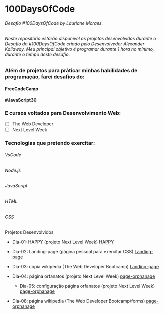 # 100DaysOfCode

###### Desafio #100DaysOfCode by Lauriane Moraes.

###### Neste repositório estarão disponível os projetos desenvolvidos durante o Desafio do #100DaysOfCode criado pelo Desenvolvedor Alexander Kallaway. Meu principal objetivo é programar durante 1 hora no mínimo, durante o tempo deste desafio.

### Além de projetos para práticar minhas habilidades de programação, farei desafios do:

#### FreeCodeCamp

#### #JavaScript30

### E cursos voltados para Desenvolvimento Web:

- [ ] The Web Developer
- [ ] Next Level Week

### Tecnologias que pretendo exercitar:

###### VsCode

###### Node.js

###### JavaScript

###### HTML

###### CSS

Projetos Desenvolvidos

- Dia-01: HAPPY (projeto Next Level Week)
  [HAPPY](https://github.com/laurianemoraes/100DaysOfCode/blob/master/index.html)

- Dia-02: Landing-page (página pessoal para exercitar CSS)
  [Landing-page](https://github.com/laurianemoraes/100DaysOfCode/commit/a0449dfecf89f254027b7368299ea18c6ba9f81c)

- Dia-03: cópia wikipedia (The Web Developer Bootcamp)
  [Landing-page](https://github.com/laurianemoraes/100DaysOfCode/tree/master/webDeveloperBootcamp)
- Dia-04: página orfanatos (projeto Next Level Week)
  [page-orphanage](https://github.com/laurianemoraes/100DaysOfCode/commit/27a7eed0d8f315c8e01e2a47f0740fef5a535dfa)

  - Dia-05: configuração página orfanatos (projeto Next Level Week)
  [page-orphanage](https://github.com/laurianemoraes/100DaysOfCode/commit/27a7eed0d8f315c8e01e2a47f0740fef5a535dfa)
  
- Dia-08: página wikipedia (The Web Developer Bootcamp/forms)
  [page-orphanage](https://github.com/laurianemoraes/100DaysOfCode/commit/27a7eed0d8f315c8e01e2a47f0740fef5a535dfa)


